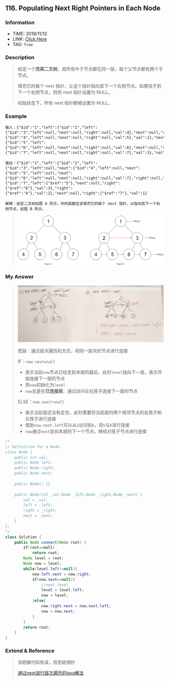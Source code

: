 ## 116. Populating Next Right Pointers in Each Node

### Information

* TIME: 2019/11/12
* LINK: [Click Here]( https://leetcode-cn.com/problems/populating-next-right-pointers-in-each-node/ )
* TAG: `Tree`

### Description

>  给定一个**完美二叉树**，其所有叶子节点都在同一层，每个父节点都有两个子节点。 
>
> 填充它的每个 next 指针，让这个指针指向其下一个右侧节点。如果找不到下一个右侧节点，则将 next 指针设置为 NULL。
>
> 初始状态下，所有 next 指针都被设置为 NULL。
>

### Example

```text
输入：{"$id":"1","left":{"$id":"2","left":{"$id":"3","left":null,"next":null,"right":null,"val":4},"next":null,"right":{"$id":"4","left":null,"next":null,"right":null,"val":5},"val":2},"next":null,"right":{"$id":"5","left":{"$id":"6","left":null,"next":null,"right":null,"val":6},"next":null,"right":{"$id":"7","left":null,"next":null,"right":null,"val":7},"val":3},"val":1}

输出：{"$id":"1","left":{"$id":"2","left":{"$id":"3","left":null,"next":{"$id":"4","left":null,"next":{"$id":"5","left":null,"next":{"$id":"6","left":null,"next":null,"right":null,"val":7},"right":null,"val":6},"right":null,"val":5},"right":null,"val":4},"next":{"$id":"7","left":{"$ref":"5"},"next":null,"right":{"$ref":"6"},"val":3},"right":{"$ref":"4"},"val":2},"next":null,"right":{"$ref":"7"},"val":1}

解释：给定二叉树如图 A 所示，你的函数应该填充它的每个 next 指针，以指向其下一个右侧节点，如图 B 所示。
```

> ![alt](../img/1112-1.png)

### My Answer

> ![alt](../img/1112-2.jpg)
>
> 思路：通过层次遍历的方式，将同一层次的节点进行连接
>
> IF：`now.next=null`
>
> * 表示当前`now`节点已经走到本层的最后，此时`level`指向下一层，表示开始连接下一层的节点
> * 而`now`初始化为`level`
> * `now`总是在**已连接层**，通过访问左右孩子连接下一层的节点
>
> ELSE：`now.next!=null`
>
> * 表示当前层还没有走完，此时需要将当前层的两个相邻节点的右孩子和左孩子进行连接
> * 借助`now.next.left`可以从`2`访问到`6`，将`5`与`6`进行连接
> * `now`通过`next`走向本层的下一个节点，继续对孩子节点进行连接

```java
/*
// Definition for a Node.
class Node {
    public int val;
    public Node left;
    public Node right;
    public Node next;

    public Node() {}

    public Node(int _val,Node _left,Node _right,Node _next) {
        val = _val;
        left = _left;
        right = _right;
        next = _next;
    }
};
*/
class Solution {
    public Node connect(Node root) {
        if(root==null)
            return root;
        Node level = root;
        Node now = level;
        while(level.left!=null){
            now.left.next = now.right;
            if(now.next==null){
                //next level
                level = level.left;
                now = level;
            }else{
                now.right.next = now.next.left;
                now = now.next;
            }
        }
        return root;
    }
}
```

### Extend & Reference

> 该题解代码有误，但思路很好
>
> [通过next进行层次遍历的java解法]( https://leetcode-cn.com/problems/populating-next-right-pointers-in-each-node/solution/mei-guan-yi-dong-de-java-xie-fa-by-zoharyips/ )


